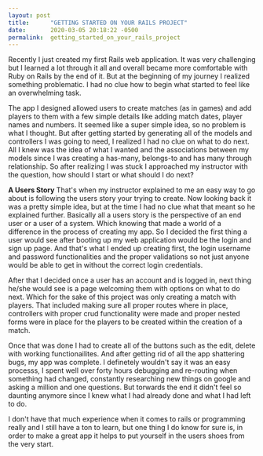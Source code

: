 ```yaml
---
layout: post
title:      "GETTING STARTED ON YOUR RAILS PROJECT"
date:       2020-03-05 20:18:22 -0500
permalink:  getting_started_on_your_rails_project
---
```



Recently I just created my first Rails web application. It was very challenging but I learned a lot through it all and overall became more comfortable with Ruby on Rails by the end of it. But at the beginning of my journey I realized something problematic. I had no clue how to begin what started to feel like an overwhelming task.

The app I designed allowed users to create matches (as in games) and add players to them with a few simple details like adding match dates, player names and numbers. It seemed like a super simple idea, so no problem is what I thought. But after getting started by generating all of the models and controllers I was going to need, I realized I had no clue on what to do next. All I knew was the idea of what I wanted and the associations between my models since I was creating a has-many, belongs-to and has many through relationship. So after realizing I was stuck I approached my instructor with the question, how should I start or what should I do next?

**A Users Story**
That's when my instructor explained to me an easy way to go about is following the users story your trying to create. 
Now looking back it was a pretty simple idea, but at the time I had no clue what that meant so he explained further. Basically all a users story is the perspective of an end user or a user of a system. Which knowing that made a world of a difference in the process of creating my app. So I decided the first thing a user would see after booting up my web application would be the login and sign up page. And that's what I ended up creating first, the login username and password functionalities and the proper validations so not just anyone would be able to get in without the correct login credentials. 

After that I decided once a user has an account and is logged in, next thing he/she would see is a page welcoming them with options on what to do next. Which for the sake of this project was only creating a match with players. That included making sure all proper routes where in place, controllers with proper crud functionality were made and proper nested forms were in place for the players to be created within the creation of a match.

Once that was done I had to create all of the buttons such as the edit, delete with working functionailites. And after getting rid of all the app shattering bugs, my app was complete. I definetely wouldn't say it was an easy processs, I spent well over forty hours debugging and re-routing when something had changed, constantly researching new things on google and asking a million and one questions. But torwards the end it didn't feel so daunting anymore since I knew what I had already done and what I had left to do. 

I don't have that much experience when it comes to rails or programming really and I still have a ton to learn, but one thing I do know for sure is, in order to make a great app it helps to put yourself in the users shoes from the very start.
